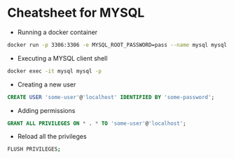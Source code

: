 # Cheatsheet for MYSQL

- Running a docker container
```bash
docker run -p 3306:3306 -e MYSQL_ROOT_PASSWORD=pass --name mysql mysql
```

- Executing a MYSQL client shell
```bash
docker exec -it mysql mysql -p
```

- Creating a new user
```sql
CREATE USER 'some-user'@'localhost' IDENTIFIED BY 'some-password';
```

- Adding permissions
```sql
GRANT ALL PRIVILEGES ON * . * TO 'some-user'@'localhost';
```

- Reload all the privileges
```bash
FLUSH PRIVILEGES;
```
